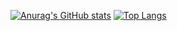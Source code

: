 [![Anurag's GitHub stats](https://github-readme-stats.vercel.app/api?username=xJonah&theme=dracula)](https://github.com/anuraghazra/github-readme-stats)
[![Top Langs](https://github-readme-stats.vercel.app/api/top-langs/?username=xJonah&theme=dracula)](https://github.com/anuraghazra/github-readme-stats)
